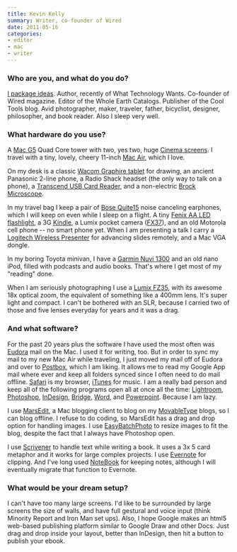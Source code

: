 ```yaml
---
title: Kevin Kelly
summary: Writer, co-founder of Wired
date: 2011-05-16
categories:
- editor
- mac
- writer
---
```


### Who are you, and what do you do?

[I package ideas](http://www.kk.org/ "Kevin's website."). Author, recently of What Technology Wants. Co-founder of Wired magazine. Editor of the Whole Earth Catalogs. Publisher of the Cool Tools blog. Avid photographer, maker, traveler, father, bicyclist, designer, philosopher, and book reader. Also I sleep very well.

### What hardware do you use?

A [Mac G5][power-mac-g5] Quad Core tower with two, yes two, huge [Cinema screens][cinema-display]. I travel with a tiny, lovely, cheery 11-inch [Mac Air][macbook-air], which I love.

On my desk is a classic [Wacom Graphire tablet][graphire] for drawing, an ancient Panasonic 2-line phone, a Radio Shack headset (the only way to talk on a phone), a [Transcend USB Card Reader][p5], and a non-electric [Brock Microscope][magiscope-70].

In my travel bag I keep a pair of [Bose Quite15][quietcomfort-15] noise canceling earphones, which I will keep on even while I sleep on a flight. A tiny [Fenix AA LED flashlight][l1d-ce], a 3G [Kindle][], a Lumix pocket camera ([FX37](lumix-dmc-fx37)), and an old Motorola cell phone -- no smart phone yet. When I am presenting a talk I carry a [Logitech Wireless Presenter][wireless-presenter-r400] for advancing slides remotely, and a Mac VGA dongle.

In my boring Toyota minivan, I have a [Garmin Nuvi 1300][nuvi-1300] and an old nano iPod, filled with podcasts and audio books. That's where I get most of my "reading" done.

When I am seriously photographing I use a [Lumix FZ35][lumix-dmc-fz35], with its awesome 18x optical zoom, the equivalent of something like a 400mm lens. It's super light and compact. I can't be bothered with an SLR, because I carried two of those and five lenses everyday for years and it was a drag.

### And what software?

For the past 20 years plus the software I have used the most often was [Eudora][] mail on the Mac. I used it for writing, too. But in order to sync my mail to my new Mac Air while traveling, I just moved my mail off of Eudora and over to [Postbox][], which I am liking. It allows me to read my Google App mail where ever and keep all folders synced since I often need to do mail offline. [Safari][] is my browser, [iTunes][] for music. I am a really bad person and keep all of the following programs open all at once all the time: [Lightroom][], [Photoshop][], [InDesign][], [Bridge][], [Word][], and [Powerpoint][]. Because I am lazy.

I use [MarsEdit][], a Mac blogging client to blog on my [MovableType][movable-type] blogs, so I can blog offline. I refuse to do coding, so MarsEdit has a drag and drop option for handling images. I use [EasyBatchPhoto][] to resize images to fit the blog, despite the fact that I always have Photoshop open.

I use [Scrivener][] to handle text while writing a book. It uses a 3x 5 card metaphor and it works for large complex projects. I use [Evernote][] for clipping. And I've long used [NoteBook][] for keeping notes, although I will eventually migrate that function to Evernote.

### What would be your dream setup?

I can't have too many large screens. I'd like to be surrounded by large screens the size of walls, and have full gestural and voice input (think Minority Report and Iron Man set ups). Also, I hope Google makes an html5 web-based publishing platform similar to Google Draw and other Docs. Just drag and drop inside your layout, better than InDesign, then hit a button to publish your ebook.

[bridge]: https://creative.adobe.com/products/bridge "A shared media manager for Adobe CS products."
[cinema-display]: https://en.wikipedia.org/wiki/Apple_Cinema_Display "An LCD display."
[easybatchphoto]: http://www.yellowmug.com/easybatchphoto/ "Batch image processing software for the Mac."
[eudora]: https://en.wikipedia.org/wiki/Eudora_(e-mail_client) "A popular old email client."
[evernote]: https://evernote.com/ "Online software for capturing notes."
[graphire]: https://www.amazon.com/s/?field-keywords=wacom+graphire "An older pen tablet."
[indesign]: https://www.adobe.com/products/indesign.html "A desktop/web publishing application."
[itunes]: https://www.apple.com/itunes/ "A jukebox application and online store."
[kindle]: http://web.archive.org/web/20230315012831/http://www.amazon.com/Kindle-Ereader-ebook-reader/dp/B007HCCNJU/ "A digital book reader."
[l1d-ce]: http://web.archive.org/web/20140905072018/http://www.amazon.com:80/Fenix-L1D-CE-Edition-Digital-Flashlight/dp/B000NL204U "A pocket flashlight."
[lightroom]: https://www.adobe.com/products/photoshop-lightroom.html "Photo management and editing software."
[lumix-dmc-fz35]: http://web.archive.org/web/20230408081922/https://www.amazon.com/Panasonic-DMC-FZ35-Digital-Optical-Stabilized/dp/B002IKLJU0 "A 12.1 megapixel camera."
[macbook-air]: https://www.apple.com/macbook-air/ "A very thin laptop."
[magiscope-70]: http://web.archive.org/web/20170901225348/http://www.magiscope.com:80/The-Magiscope.html "A microscope."
[marsedit]: https://redsweater.com/marsedit/ "A weblog editor for the Mac."
[movable-type]: https://movabletype.org/ "Weblog publishing software."
[notebook]: http://web.archive.org/web/20161016195720/https://en.wikipedia.org/wiki/Circus_Ponies_NoteBook "A notebook and outliner app for the Mac."
[nuvi-1300]: http://web.archive.org/web/20210418000408/https://www.amazon.com/Garmin-Widescreen-Navigator-Discontinued-Manufacturer/dp/B001U0O7T4 "A pocket GPS device."
[p5]: http://web.archive.org/web/20230407213810/http://www.amazon.com/Transcend-Flash-Memory-Reader-TS-RDP5K/dp/B001NS828K/ "A USB 9-in-one card reader."
[photoshop]: https://www.adobe.com/products/photoshop.html "A bitmap image editor."
[postbox]: https://www.postbox-inc.com/ "A cross-platform email client."
[power-mac-g5]: https://en.wikipedia.org/wiki/Power_Mac_G5 "A desktop Mac with an IBM PowerPC G5 CPU."
[powerpoint]: https://www.microsoft.com/en-us/microsoft-365/powerpoint "Presentation software."
[quietcomfort-15]: http://web.archive.org/web/20140826072529/http://www.bose.com:80/controller?url=/shop_online/headphones/noise_cancelling_headphones/quietcomfort_15/index.jsp "Noise-cancelling headphones."
[safari]: https://www.apple.com/safari/ "A fast web browser."
[scrivener]: http://web.archive.org/web/20190626125457/http://www.literatureandlatte.com:80/scrivener.php? "A Mac text editor aimed at writers."
[wireless-presenter-r400]: https://www.logitech.com/en-us/product/wireless-presenter-r400.html "A wireless presenter device."
[word]: https://www.microsoft.com/en-us/microsoft-365/word "A document editor."
